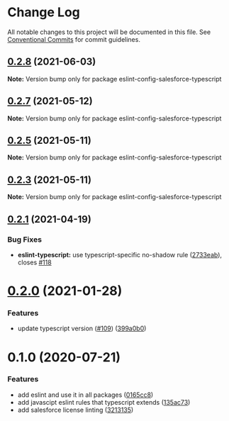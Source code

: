 # Change Log

All notable changes to this project will be documented in this file.
See [Conventional Commits](https://conventionalcommits.org) for commit guidelines.

## [0.2.8](https://github.com/forcedotcom/sfdx-dev-packages/compare/eslint-config-salesforce-typescript@0.2.7...eslint-config-salesforce-typescript@0.2.8) (2021-06-03)

**Note:** Version bump only for package eslint-config-salesforce-typescript





## [0.2.7](https://github.com/forcedotcom/sfdx-dev-packages/compare/eslint-config-salesforce-typescript@0.2.5...eslint-config-salesforce-typescript@0.2.7) (2021-05-12)

**Note:** Version bump only for package eslint-config-salesforce-typescript





## [0.2.5](https://github.com/forcedotcom/sfdx-dev-packages/compare/eslint-config-salesforce-typescript@0.2.3...eslint-config-salesforce-typescript@0.2.5) (2021-05-11)

**Note:** Version bump only for package eslint-config-salesforce-typescript





## [0.2.3](https://github.com/forcedotcom/sfdx-dev-packages/compare/eslint-config-salesforce-typescript@0.2.1...eslint-config-salesforce-typescript@0.2.3) (2021-05-11)

**Note:** Version bump only for package eslint-config-salesforce-typescript





## [0.2.1](https://github.com/forcedotcom/sfdx-dev-packages/compare/eslint-config-salesforce-typescript@0.2.0...eslint-config-salesforce-typescript@0.2.1) (2021-04-19)


### Bug Fixes

* **eslint-typescript:** use typescript-specific no-shadow rule ([2733eab](https://github.com/forcedotcom/sfdx-dev-packages/commit/2733eab865b314a824131c1b1300c7cf04626e35)), closes [#118](https://github.com/forcedotcom/sfdx-dev-packages/issues/118)





# [0.2.0](https://github.com/forcedotcom/sfdx-dev-packages/compare/eslint-config-salesforce-typescript@0.1.0...eslint-config-salesforce-typescript@0.2.0) (2021-01-28)


### Features

* update typescript version ([#109](https://github.com/forcedotcom/sfdx-dev-packages/issues/109)) ([399a0b0](https://github.com/forcedotcom/sfdx-dev-packages/commit/399a0b03aa831f25511bb3391702c10dc5c4a488))





# 0.1.0 (2020-07-21)


### Features

* add eslint and use it in all packages ([0165cc8](https://github.com/forcedotcom/sfdx-dev-packages/commit/0165cc8853079c7f987dddfb60ced3efb00deea0))
* add javascipt eslint rules that typescript extends ([135ac73](https://github.com/forcedotcom/sfdx-dev-packages/commit/135ac73b8c513d8950ac69373349361d9f600a8c))
* add salesforce license linting ([3213135](https://github.com/forcedotcom/sfdx-dev-packages/commit/3213135f34956335ef2c123ec680c2de2bc7f10f))
